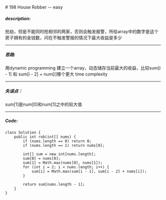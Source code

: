 \# 198 House Robber -- easy
##### description:
抢劫，但是不能同时抢相邻的两家，否则会触发报警，所给array中的数字是这个房子拥有的金钱数，问在不触发警报的情况下最大收益是多少
****************
##### 思路:
用dynamic programming
建立一个array，动态储存当前最大的收益，比较sum[i - 1] 和 sum[i - 2] + num[i]哪个更大
time complexity
**********
##### 失误点：
sum[1]是num[0]和num[1]之中的较大值
********
##### Code:
```
class Solution {
    public int rob(int[] nums) {
        if (nums.length == 0) return 0;
        if (nums.length == 1) return nums[0];

        int[] sum = new int[nums.length];
        sum[0] = nums[0];
        sum[1] = Math.max(nums[0], nums[1]);
        for (int i = 2; i < nums.length; i++) {
            sum[i] = Math.max(sum[i - 1], sum[i - 2] + nums[i]);
        }

        return sum[nums.length - 1];
    }
}
```
